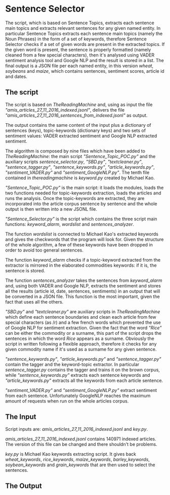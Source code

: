 # Sentence Selector #

The script, which is based on Sentence Topics, extracts each sentence main topics and extracts relevant sentences 
for any given named entity. In particular Sentence Topics extracts each sentence main topics (namely the Noun Phrases) in the form 
of a set of keywords, therefore Sentence Selector checks if a set of given words are present in the extracted topics. 
If the given word is present, the sentence is properly formatted (namely cleaned from a few special characters), then 
it's analysed using VADER sentiment analysis tool and Google NLP and the result is stored in a list.
The final output is a JSON file per each named entity, in this version _wheat_, _soybeans_ and _maize_, which contains sentences, sentiment
scores, article id and dates.

## The script ##
The script is based on _TheReadingMachine_ and, using as input the file _"amis_articles_27_11_2016_indexed.jsonl"_, delivers the file
_"amis_articles_27_11_2016_sentences_from_indexed.jsonl"_ as output.

The output contains the same content of the input plus a dictionary of sentences (keys), topic-keywords (dictionary keys) and two sets of sentiment values: VADER extracted sentiment and Google NLP extracted sentiment.

The algorithm is composed by nine files which have been added to _TheReadingMachine_: the main script _"Sentence_Topic_POC.py"_ and the auxiliary scripts _sentence_selector.py_, _"SBD.py"_, _"textcleaner.py"_, _"sentence_tagger.py"_, _"sentence_keywords.py"_, _"article_keywords.py"_, _"sentiment_VADER.py"_ and _"sentiment_GoogleNLP.py"_. The tenth file contained in _thereadingmachine_ is _keyword.py_ created by Michael Kao.

_"Sentence_Topic_POC.py"_ is the main script: it loads the modules, loads the two functions needed for topic-keywords extraction, loads
the articles and runs the analysis. Once the topic-keywords are extracted, they are incorporated into the article corpus sentence by sentence and the whole output is then written into a new JSONL file.

_"Sentence_Selector.py"_ is the script which contains the three script main functions: _keyword_alarm_, _wordslist_ and _sentences_analyzer_.

The function _wordslist_ is connected to Michael Kao's extracted keywords and gives the checkwords that the program will look for. Given the structure of the whole algorithm, a few of these keywords have been dropped in order to avoid too general sentences.

The function _keyword_alarm_ checks if a topic-keyword extracted from the extractor is mirrored in the elaborated commodities keywords: if it is, the sentence is stored.

The function _sentences_analyzer_ takes the sentences from _keyword_alarm_ and, using both VADER and Google NLP, extracts the sentiment and stores all the results (article id, date, sentences, sentiments) in an output that will be converted in a JSON file. This function is the most important, given the fact that uses all the others.

_"SBD.py"_ and _"textcleaner.py"_ are auxiliary scripts in _TheReadingMachine_ which define each sentence boundaries and clean each article from few special characters (as /r) and a few french words which prevented the use of Google NLP for sentiment extraction. 
Given the fact that the word _"Rice"_ can be either the commodity or a surname, this part of the script drops the sentences in which the word _Rice_ appears as a surname. Obviously the script in written following a flexible approach, therefore it checks for any given commodity name if it's used as a surname for any given sentence.

_"sentence_keywords.py"_, _"article_keywords.py"_ and _"sentence_tagger.py"_ contain the tagger and the keyword-topic extractor. In particular _sentence_tagger.py_ contains the tagger and trains it on the brown corpus, while _"sentence_keywords.py"_ extracts each sentence keywords and _"article_keywords.py"_ extracts all the keywords from each article sentence.

_"sentiment_VADER.py"_ and _"sentiment_GoogleNLP.py"_ extract sentiment from each sentence. Unfortunately GoogleNLP reaches the maximum amount of requests when run on the whole articles corpus.

## The Input ##
Script inputs are: _amis_articles_27_11_2016_indexed.jsonl_ and _key.py_.

_amis_articles_27_11_2016_indexed.jsonl_ contains 140971 indexed articles. The version of this file can be changed and there shouldn't be problems.

_key.py_ is Michael Kao keywords extracting script. It gives back _wheat_keywords_, _rice_keywords_, _maize_keywords_, _barley_keywords_, _soybean_keywords_ and _grain_keywords_ that are then used to select the sentences.

## The Output ##
